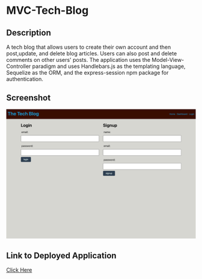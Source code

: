 # MVC-Tech-Blog

## Description

A tech blog that allows users to create their own account and then post,update, and delete blog articles. Users can also post and delete comments on other users' posts. The application uses the Model-View-Controller paradigm and uses Handlebars.js as the templating language, Sequelize as the ORM, and the express-session npm package for authentication.

## Screenshot

![Screenshot](agile-thicket-19861.herokuapp.com_login.png)

## Link to Deployed Application

[Click Here](https://agile-thicket-19861.herokuapp.com/)
